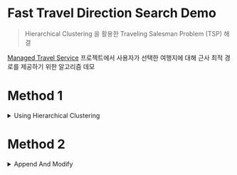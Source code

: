 # Fast Travel Direction Search Demo
> Hierarchical Clustering 을 활용한 Traveling Salesman Problem (TSP) 해결 

[Managed Travel Service](https://github.com/onjik/Managed-Travel-Service) 프로젝트에서 사용자가 선택한 여행지에 대해 근사 최적 경로를 제공하기 위한 알고리즘 데모

# Method 1

<details>
<summary>Using Hierarchical Clustering</summary>

## Result
다음은 10개의 랜덤 포인트에 대한 경로 생성을 시각화 한 것이다.

일단 Hierarchical Clustering 을 통해 클러스터링 트리를 만든다.
![cluster_log.png](docs/cluster_log.png)

이 트리를 활용하여, 근사 경로를 만든다.
![visualization1.png](docs/visualization1.png)
Swing 을 사용해서 간단하게 시각화만 하였다. 저 아래 버튼을 누르면 새로운 케이스를 보여준다.
![img.png](docs/visualization2.png)
![img_1.png](docs/visualization3.png)
![img_2.png](docs/visualization4.png)

## Execution Time
![](docs/일반_대.png)
![](docs/로그_대.png)
![](docs/일반_소.png)
![](docs/로그_소.png)

## Details
TSP(Traveling Salesman Problem, 외판원 문제) 를 해결하기 위해, 기존에 많이 사용하는 단순 순회나, 근사치를 구하기 위한 유전 알고리즘, 담금질 기법을 많이 사용한다.

나의 경우, 프로젝트 특성상 다음과 같은 요구사항이 필요했다.
- 경로가 고정된 것이 아닌, 사용자가 실시간으로 경로를 추가한다.
- 근사치가 허용된다. 
- 대신 속도가 느리면 안된다.
- 사용자의 경로를 우선 DB Scan 이나 K-Means 로 날짜 별로 분할 한 후 사용할 것이기 때문에, 예상되는 N은 2개 ~ 50개 범위가 가장 빈번할 것이다.

로직은 다음과 같은 개요를 가진다.
1. Hierarchical Clustering 을 사용하여 클러스터링 트리를 만든다
2. 이 트리를 활용하여, 근사 경로를 만든다. 
3. 꼬인 경로를 후처리한다.

이렇게 한다면, 경로가 생략되거나 추가되더라도, 트리를 통해 더 효율적으로 처리할 수 있기 때문에, 매번 새로운 알고리즘을 돌리는 것 보다 효율적이라고 생각하였다.

## 추후 개선 사항
- 접히는 현상이 고질적으로 관찰된다.
![](docs/fold1.png)
![](docs/fold2.png)
- 최적 경로를 해치지 않으면서 트리에 추가하고 삭제하는 방식을 고민해야한다. 
</details>

# Method 2
<details>
<summary>Append And Modify</summary>

사용자가 경로를 추가할 때 마다 기존 경로에 하나씩 추가하는 방식이다. 조금 최적점과는 멀어지더라도, 반응형 동작 방식으로 인해, 유저 경험 상승이 기대된다.

## How?
1. 가장 가까운 점을 탐색한다. (int index)
2. 경로의 맨앞~가까운 점 한칸 전 (index - 1) 까지를 새로 추가되는 점과 비교해서, 뒤집을지 결정한다.
3. 가까운 점 한칸 뒤(index + 1) ~ 경로 맨 끝까지를 새로 추가되는 점과 비교해서 뒤집을지 결정한다.

위 작업은 다음과 같은 경우를 대응하기 위해 추가했다.
![](docs/one_by_one/case_explain.png)
이러한 과정이 없다면, 양 끝점과 가까운 경우가 아니라면, 여행지의 시작점과 끝점은 절대 바뀌지 않는다.(더 나은 경로가 있음에도)
4. 뒤집은 이후, (index -1, index, index +1, new point)을 순열 연산하여, 최단 거리의 경우를 구한다.
5. 최단 거리의 경우를 선택한다.
6. 경로를 스캔하며, 교차된(line intersect) 부분을 감지하고 교차된 부분을 뒤집어 푼다.

이 알고리즘의 경우, 최근점 점을 탐색하는데 많은 계산을 소모하므로, `Kd Tree` 를 사용하여 `Nearest Neighbor Point`를 logN 의 시간 내에 탐색할 수 있도록 한다.

## Result
기존 경로를 반영하며, 새로운 근사 최적 경로로 업데이트 하게 됩니다. 조금 더 근사를 진행 할 수 있지만, 사용자 입장에서, 
기존에 자신이 작성해놓은 경로가 최적 경로가 아니라는 이유로 무작위로 뒤섞이는 경험은 좋지 않다고 생각하였습니다.

또 이렇게 되면, 즉각적으로 반응을 보여주는 UX를 제공할 수 있습니다. 

초기 실행시
![](docs/one_by_one/seq1.png)
여러번 실행시
![](docs/one_by_one/seq2.png)
위 그림에서 3번을 눌렀을때
![](docs/one_by_one/seq3.png)
그 이후로 여러번 실행시
![](docs/one_by_one/seq4.png)

</details>